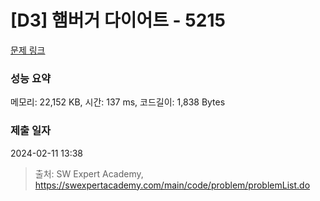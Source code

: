 # [D3] 햄버거 다이어트 - 5215 

[문제 링크](https://swexpertacademy.com/main/code/problem/problemDetail.do?contestProbId=AWT-lPB6dHUDFAVT) 

### 성능 요약

메모리: 22,152 KB, 시간: 137 ms, 코드길이: 1,838 Bytes

### 제출 일자

2024-02-11 13:38



> 출처: SW Expert Academy, https://swexpertacademy.com/main/code/problem/problemList.do